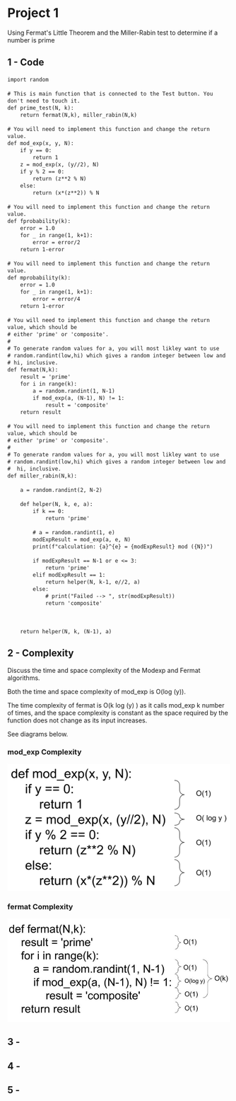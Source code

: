 # Project 1

Using Fermat's Little Theorem and the Miller-Rabin test to determine if a number is prime

## 1 - Code
```
import random

# This is main function that is connected to the Test button. You don't need to touch it.
def prime_test(N, k):
    return fermat(N,k), miller_rabin(N,k)

# You will need to implement this function and change the return value.
def mod_exp(x, y, N):
    if y == 0:
        return 1
    z = mod_exp(x, (y//2), N)
    if y % 2 == 0:
        return (z**2 % N)
    else:
        return (x*(z**2)) % N

# You will need to implement this function and change the return value.  
def fprobability(k):
    error = 1.0
    for _ in range(1, k+1):
        error = error/2
    return 1-error

# You will need to implement this function and change the return value.  
def mprobability(k):
    error = 1.0
    for _ in range(1, k+1):
        error = error/4
    return 1-error

# You will need to implement this function and change the return value, which should be
# either 'prime' or 'composite'.
#
# To generate random values for a, you will most likley want to use
# random.randint(low,hi) which gives a random integer between low and
# hi, inclusive.
def fermat(N,k):
    result = 'prime'
    for i in range(k):
        a = random.randint(1, N-1)
        if mod_exp(a, (N-1), N) != 1:
            result = 'composite'
    return result

# You will need to implement this function and change the return value, which should be
# either 'prime' or 'composite'.
#
# To generate random values for a, you will most likley want to use
# random.randint(low,hi) which gives a random integer between low and
#  hi, inclusive.
def miller_rabin(N,k):
   
    a = random.randint(2, N-2)
   
    def helper(N, k, e, a):
        if k == 0:
            return 'prime'
           
        # a = random.randint(1, e)
        modExpResult = mod_exp(a, e, N)
        print(f"calculation: {a}^{e} = {modExpResult} mod ({N})")
       
        if modExpResult == N-1 or e <= 3:
            return 'prime'
        elif modExpResult == 1:
            return helper(N, k-1, e//2, a)
        else:
            # print("Failed --> ", str(modExpResult))
            return 'composite'
   
           
           
    return helper(N, k, (N-1), a)
```

## 2 - Complexity

Discuss the time and space complexity of the Modexp and Fermat algorithms.

Both the time and space complexity of mod_exp is O(log (y)). 

The time complexity of fermat is O(k log (y) ) as it calls mod_exp k number of times, and the space complexity is constant as the space required by the function does not change as its input increases. 

See diagrams below.

### mod_exp Complexity

![mod_exp Complexity Diagram](Time-Complexity-of-mod_exp.png)

### fermat Complexity

![mod_exp Complexity Diagram](Time-Complexity-of-fermat.jpg)

## 3 - 
## 4 - 
## 5 - 
